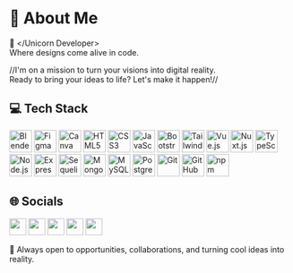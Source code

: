 # 💫 About Me

🦄 </Unicorn Developer>  
Where designs come alive in code.

//I'm on a mission to turn your visions into digital reality.  
Ready to bring your ideas to life? Let's make it happen!//


## 💻 Tech Stack

<p align="left">
  <img src="https://cdn.iconify.design/logos/blender.svg" alt="Blender" width="40" height="40"/>
  <img src="https://cdn.iconify.design/logos/figma.svg" alt="Figma" width="40" height="40"/>
  <img src="https://cdn.iconify.design/logos/canva.svg" alt="Canva" width="40" height="40"/>
  <img src="https://cdn.iconify.design/logos/html-5.svg" alt="HTML5" width="40" height="40"/>
  <img src="https://cdn.iconify.design/logos/css-3.svg" alt="CSS3" width="40" height="40"/>
  <img src="https://cdn.iconify.design/logos/javascript.svg" alt="JavaScript" width="40" height="40"/>
  <img src="https://cdn.iconify.design/logos/bootstrap.svg" alt="Bootstrap" width="40" height="40"/>
  <img src="https://cdn.iconify.design/logos/tailwindcss-icon.svg" alt="Tailwind CSS" width="40" height="40"/>
  <img src="https://cdn.iconify.design/logos/vue.svg" alt="Vue.js" width="40" height="40"/>
  <img src="https://cdn.iconify.design/logos/nuxt-icon.svg" alt="Nuxt.js" width="40" height="40"/>
  <img src="https://cdn.iconify.design/logos/typescript-icon.svg" alt="TypeScript" width="40" height="40"/>
  <img src="https://cdn.iconify.design/logos/nodejs-icon.svg" alt="Node.js" width="40" height="40"/>
  <img src="https://cdn.iconify.design/logos/express.svg" alt="Express.js" width="40" height="40"/>
  <img src="https://cdn.iconify.design/logos/sequelize.svg" alt="Sequelize" width="40" height="40"/>
  <img src="https://cdn.iconify.design/logos/mongodb-icon.svg" alt="MongoDB" width="40" height="40"/>
  <img src="https://cdn.iconify.design/logos/mysql-icon.svg" alt="MySQL" width="40" height="40"/>
  <img src="https://cdn.iconify.design/logos/postgresql-icon.svg" alt="PostgreSQL" width="40" height="40"/>
  <img src="https://cdn.iconify.design/logos/git.svg" alt="Git" width="40" height="40"/>
  <img src="https://cdn.iconify.design/logos/github-icon.svg" alt="GitHub" width="40" height="40"/>
  <img src="https://cdn.iconify.design/logos/npm-icon.svg" alt="npm" width="40" height="40"/>
</p>

## 🌐 Socials

<p align="left">
  <a href="https://linkedin.com/in/joniffer-mandac-53277a284"><img src="https://cdn.iconify.design/logos/linkedin.svg" width="30" /></a>
  <a href="https://facebook.com/joniffer.mandac"><img src="https://cdn.iconify.design/logos/facebook.svg" width="30" /></a>
  <a href="https://instagram.com/jopeeeeeeeeeel"><img src="https://cdn.iconify.design/logos/instagram.svg" width="30" /></a>
  <a href="mailto:your.email@example.com"><img src="https://cdn.iconify.design/logos/gmail.svg" width="30" /></a>
  <a href="https://tiktok.com/@senpaijofiru"><img src="https://cdn.iconify.design/logos/tiktok.svg" width="30" /></a>
</p>



📩 Always open to opportunities, collaborations, and turning cool ideas into reality.
